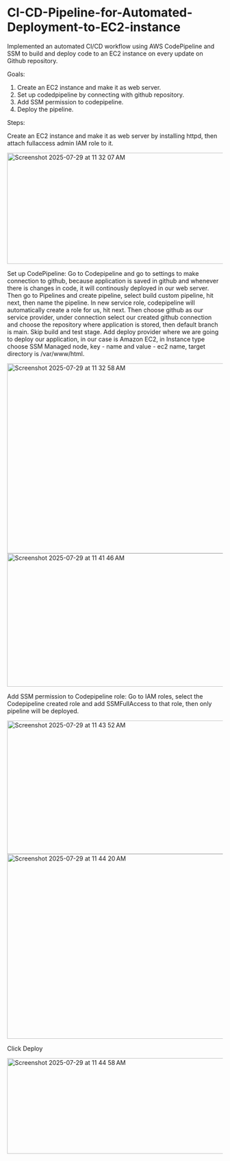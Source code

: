 # CI-CD-Pipeline-for-Automated-Deployment-to-EC2-instance
Implemented an automated CI/CD workflow using AWS CodePipeline and SSM to build and deploy code to an EC2 instance on every update on Github repository.

Goals:
1. Create an EC2 instance and make it as web server.
2. Set up codedpipeline by connecting with github repository.
3. Add SSM permission to codepipeline.
4. Deploy the pipeline.

Steps:

Create an EC2 instance and make it as web server by installing httpd, then attach fullaccess admin IAM role to it.

<img width="1195" height="259" alt="Screenshot 2025-07-29 at 11 32 07 AM" src="https://github.com/user-attachments/assets/ad0244f4-b36d-4c89-9161-706d0adf642c" />

Set up CodePipeline: Go to Codepipeline and go to settings to make connection to github, because application is saved in github and whenever there is changes in code, it will continously deployed in our web server. Then go to Pipelines and create pipeline, select build custom pipeline, hit next, then name the pipeline. In new service role, codepipeline will automatically create a role for us, hit next. Then choose github as our service provider, under connection select our created github connection and choose the repository where application is stored, then default branch is main. Skip build and test stage. Add deploy provider where we are going to deploy our application, in our case is Amazon EC2, in Instance type choose SSM Managed node, key - name and value - ec2 name, target directory is /var/www/html. 

<img width="1195" height="443" alt="Screenshot 2025-07-29 at 11 32 58 AM" src="https://github.com/user-attachments/assets/837dff10-43a8-4f0e-a38c-e288522fa69f" />

<img width="1075" height="311" alt="Screenshot 2025-07-29 at 11 41 46 AM" src="https://github.com/user-attachments/assets/ffe8c273-8761-4d49-b717-71fc4186e7ab" />

Add SSM permission to Codepipeline role: Go to IAM roles, select the Codepipeline created role and add SSMFullAccess to that role, then only pipeline will be deployed.

<img width="1075" height="311" alt="Screenshot 2025-07-29 at 11 43 52 AM" src="https://github.com/user-attachments/assets/22681fc0-6f56-46c7-a364-d81fe65837b4" />

<img width="1294" height="431" alt="Screenshot 2025-07-29 at 11 44 20 AM" src="https://github.com/user-attachments/assets/4113c474-cc71-4d2c-995b-712c69329f7f" />

Click Deploy

<img width="1401" height="223" alt="Screenshot 2025-07-29 at 11 44 58 AM" src="https://github.com/user-attachments/assets/ded0e9d7-0d30-4622-b76b-337bee8af51b" />
